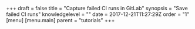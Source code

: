 +++
draft = false
title = "Capture failed CI runs in GitLab"
synopsis = "Save failed CI runs"
knowledgelevel = ""
date = 2017-12-21T11:27:29Z
order = "1"
[menu]
  [menu.main]
    parent = "tutorials"
+++

